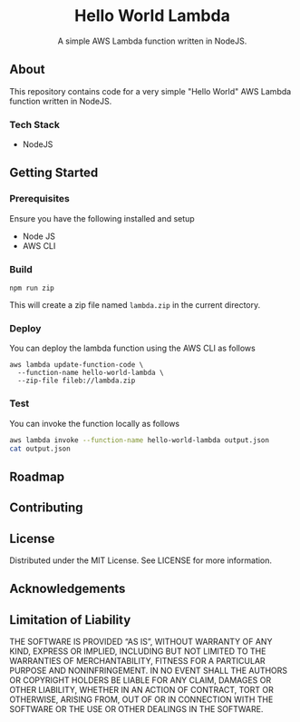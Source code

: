 <div align="center">
  <h1>Hello World Lambda</h1>
  <p>A simple AWS Lambda function written in NodeJS.</p>
</div>


## About
This repository contains code for a very simple "Hello World" AWS Lambda function written in NodeJS.

### Tech Stack
- NodeJS

## Getting Started

### Prerequisites
Ensure you have the following installed and setup
- Node JS
- AWS CLI

### Build

```
npm run zip
```

This will create a zip file named ```lambda.zip``` in the current directory.

### Deploy

You can deploy the lambda function using the AWS CLI as follows

```
aws lambda update-function-code \
  --function-name hello-world-lambda \
  --zip-file fileb://lambda.zip
```

### Test 

You can invoke the function locally as follows

```bash
aws lambda invoke --function-name hello-world-lambda output.json
cat output.json
```


## Roadmap
## Contributing

## License
Distributed under the MIT License. See LICENSE for more information.

## Acknowledgements

## Limitation of Liability
THE SOFTWARE IS PROVIDED “AS IS”, WITHOUT WARRANTY OF ANY KIND, EXPRESS OR IMPLIED, INCLUDING BUT NOT LIMITED TO THE WARRANTIES OF MERCHANTABILITY, FITNESS FOR A PARTICULAR PURPOSE AND NONINFRINGEMENT. IN NO EVENT SHALL THE AUTHORS OR COPYRIGHT HOLDERS BE LIABLE FOR ANY CLAIM, DAMAGES OR OTHER LIABILITY, WHETHER IN AN ACTION OF CONTRACT, TORT OR OTHERWISE, ARISING FROM, OUT OF OR IN CONNECTION WITH THE SOFTWARE OR THE USE OR OTHER DEALINGS IN THE SOFTWARE.